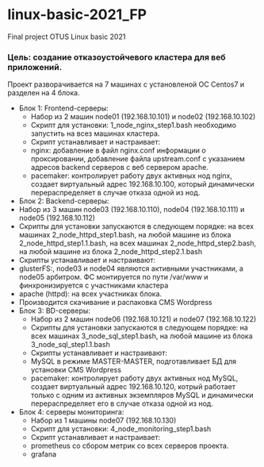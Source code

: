 # linux-basic-2021_FP
Final project OTUS Linux basic 2021

### Цель: создание отказоустойчевого кластера для веб приложений.

Проект разворачивается на 7 машинах с установленой ОС Centos7 и разделен на 4 блока.

* Блок 1: Frontend-серверы:
  *  Набор из 2 машин node01 (192.168.10.101) и node02 (192.168.10.102)
  *  Скрипт для установки: 1_node_nginx_step1.bash необходимо запустить на всез машинах кластера.
  *  Скрипт устанавливает и настраивает:
  *  nginx: добавление в файл nginx.conf информации о проксировании, добавление файла upstream.conf с указанием адресов backend серверов с веб сервером apache.
  *  pacemaker: контролирует работу двух активных нод nginx, создает виртуальный адрес 192.168.10.100, который динамически перераспределяет в случае отказа одной из нод.
*  Блок 2: Backend-серверы:
  *  Набор из 3 машин node03 (192.168.10.110), node04 (192.168.10.111) и node05 (192.168.10.112)
  *  Скрипты для установки запускаются в следующем порядке: на всех машинах 2_node_httpd_step1.bash, на любой машине из блока 2_node_httpd_step1.1.bash, на всех машинах 2_node_httpd_step2.bash, на любой машине из блока 2_node_httpd_step2.1.bash
  *  Скрипты устанавливает и настраивают:
  *  glusterFS:, node03 и node04 являются активными участниками, а node05 арбитром. ФС монтируется по пути /var/www и финхронизируется с участниками кластера
  *  apache (httpd): на всех участниках блока. 
  *  Производится скачивание и распаковка CMS Wordpress
* Блок 3: BD-серверы:
  *  Набор из 2 машин node06 (192.168.10.121) и node07 (192.168.10.122)
  *  Скрипты для установки запускаются в следующем порядке: на всех машинах 3_node_sql_step1.bash, на любой машине из блока 3_node_sql_step1.1.bash
  *  Скрипты устанавливает и настраивают:
  *  MySQL в режиме MASTER-MASTER, подготавливает БД для установки CMS Wordpress
  *  pacemaker: контролирует работу двух активных нод MySQL, создает виртуальный адрес 192.168.10.120, котрый работает только с одним из активных экземпляров MySQL и динамически перераспределяет его в случае отказа одной из нод.
* Блок 4: серверы мониторинга:
  *  Набор из 1 машины node07 (192.168.10.130)
  *  Скрипт для установки: 4_node_monitoring_step1.bash
  *  Скрипт устанавливает и настраивает:
  *  prometheus со сбором метрик со всех серверов проекта.
  *  grafana
